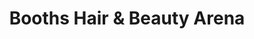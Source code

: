 ---
title: "Booths Hair & Beauty Arena"
url: /lynchburg/booths-hair-and-beauty-arena/
shop: hairdresser
---